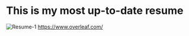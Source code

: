 # This is my most up-to-date resume
![Resume-1](https://github.com/colbySullivan/resume/assets/88957296/f888b746-59ee-4634-9d5e-f778e1ab838a)
https://www.overleaf.com/
